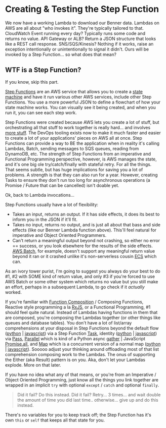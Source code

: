 # Creating & Testing the Step Function

We now have a working Lambda to download our Benner data. Lambdas on AWS are all about "who invokes it". They're typically tailored to that. CloudWatch Event running every day? Typically runs some code and returns no value. API Gateway or ALB? Return a JSON structure that looks like a REST call response. SNS/SQS/Kinesis? Nothing if it works, raise an exception intentionally or unintentionally to signal it didn't. Ours will be invoked by a Step Function... so what does that mean?

## WTF is a Step Function?

If you know, skip this part.

<a href="https://aws.amazon.com/step-functions/">Step Functions</a> are an AWS service that allows you to create a <a href="https://jessewarden.com/2012/07/finite-state-machines-in-game-development.html">state machine</a> and have it run various other AWS services, include other Step Functions. You use a more powerful JSON to define a flowchart of how your state machine works. You can visually see it being created, and when you run it, you can see each step work.

Step Functions were created because AWS lets you create a lot of stuff, but orchestrating all that stuff to work together is really hard... and involves <a href="https://www.youtube.com/watch?v=MvgN5gCuLac">more stuff</a>. The DevOps tooling exists now to make it much faster and easier to create a lot of your applications' pieces on AWS all at once. Step Functions can provide a way to BE the application when in reality it's calling Lambdas, Batch, sending messages to SQS queues, reading from DynamoDB, etc. 
The strength of Step Functions from an imperative and Functional Programming perspective, however, is AWS manages the state, and it's one big ole try/catch/finally with stateful retry. For all the things. That seems subtle, but has huge implications for saving you a lot of problems. A strength is that they can also run for a year. However, creating Tasks to ensure they don't run too long for asynchronous operations (a Promise / Future that can be cancelled) isn't doable yet.

Ok, back to Lambda invocations...

Step Functions usually have a lot of flexibility:

- Takes an input, returns an output. If it has side effects, it does its best to inform you in the JSON if it'll fit.
- Takes no input, returns no output, and is just all about that bass and side effects (like our Benner Lambda function above). This'll feel natural for imperative and Object Oriented Programmers.
-  Can't return a meaningful output beyond not crashing, so either no error == success, or you look elsewhere for the results of the side effects. <a href="https://aws.amazon.com/batch/">AWS Batch</a>, for example, doesn't support any meaningful return value beyond it ran or it crashed unlike it's non-serverless cousin <a href="https://aws.amazon.com/ecs/">ECS</a> which can.

As an ivory tower purist, I'm going to suggest you always do your best to do #1, #2 with SOME kind of return value, and only #3 if you're forced to use AWS Batch or some other system which returns no value but you still make an effort, perhaps in a subsequent Lambda, to go check if it _actually_ worked.

If you're familiar with <a href="https://jesterxl.github.io/real-world-functional-programming-book/part4/">Function Composition</a> / Composing Functions, Reactive style programming a la <a href="https://rxjs-dev.firebaseapp.com/">RxJS</a>, or a Functional Programming, #1 should feel quite natural. Instead of Lambdas having functions in them that are composed, you're composing the Lambdas together (or other things like queues and database tables). You don't have a lot of list/array comprehensions at your disposal in Step Functions beyond the default flow (<a href="https://returns.readthedocs.io/en/latest/pages/pipeline.html#flow">python</a> | <a href="https://lodash.com/docs/4.17.15#flow">javascript</a>) via a Step Function <a href="https://docs.aws.amazon.com/step-functions/latest/dg/amazon-states-language-task-state.html">Task</a>, identity (<a href="https://pydash.readthedocs.io/en/latest/api.html#pydash.utilities.identity">python</a> | <a href="https://lodash.com/docs/4.17.15#identity">javascript</a>) via <a href="https://docs.aws.amazon.com/step-functions/latest/dg/amazon-states-language-pass-state.html">Pass</a>, <a href="https://docs.aws.amazon.com/step-functions/latest/dg/amazon-states-language-parallel-state.html">Parallel</a> which is kind of a Python async <a href="https://docs.python.org/3/library/asyncio-task.html#asyncio.gather">gather</a> | JavaScript <a href="https://developer.mozilla.org/en-US/docs/Web/JavaScript/Reference/Global_Objects/Promise/all">Promise.all</a>,  and <a href="https://docs.aws.amazon.com/step-functions/latest/dg/amazon-states-language-map-state.html">Map</a> which is a concurrent version of a normal map (<a href="https://www.geeksforgeeks.org/python-map-function/">python</a> | <a href="https://developer.mozilla.org/en-US/docs/Web/JavaScript/Reference/Global_Objects/Map">javascript</a>). Sooooo adjust your thinking around offloading most of that list comprehension composing work to the Lambdas. The onus of supporting the Either (aka Result) pattern is on you. Aka, don't let your Lambdas explode. More on that later.

If you have no idea what any of that means, or you're from an Imperative / Object Oriented Programming, just know all the things you link together are wrapped in an implicit `try` with optional `except` / `catch` and optional `finally`.

> Did it fail? Do this instead.
> Did it fail? Retry... 3 times... and wait double the amount of time you did last time.. otherwise... give up and do this instead.

There's no variables for you to keep track off; the Step Function has it's own `this` or `self` that keeps all that state for you.
